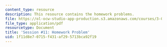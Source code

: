 ```yaml
---
content_type: resource
description: This resource contains the homework problems.
file: https://ol-ocw-studio-app-production.s3.amazonaws.com/courses/3-091sc-introduction-to-solid-state-chemistry-fall-2010/1f11d8e70715f431af295713bca92f19_MIT3_091SCF09_hw11.pdf
file_type: application/pdf
resourcetype: Document
title: 'Session #11: Homework Problem'
uid: 1f11d8e7-0715-f431-af29-5713bca92f19
---
```

